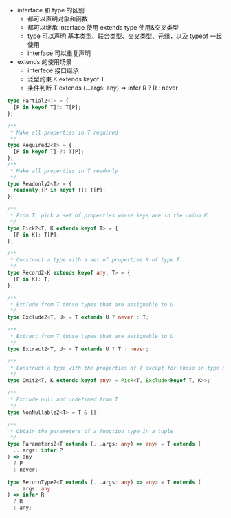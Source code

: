 - interface 和 type 的区别
  - 都可以声明对象和函数
  - 都可以继承 interface 使用 extends type 使用&交叉类型
  - type 可以声明 基本类型、联合类型、交叉类型、元组，以及 typeof 一起使用
  - interface 可以重复声明
- extends 的使用场景
  - interfece 接口继承
  - 泛型约束 K extends keyof T
  - 条件判断 T extends (...args: any) => infer R ? R : never

```ts
type Partial2<T> = {
  [P in keyof T]?: T[P];
};

/**
 * Make all properties in T required
 */
type Required2<T> = {
  [P in keyof T]-?: T[P];
};
/**
 * Make all properties in T readonly
 */
type Readonly2<T> = {
  readonly [P in keyof T]: T[P];
};

/**
 * From T, pick a set of properties whose keys are in the union K
 */
type Pick2<T, K extends keyof T> = {
  [P in K]: T[P];
};

/**
 * Construct a type with a set of properties K of type T
 */
type Record2<K extends keyof any, T> = {
  [P in K]: T;
};

/**
 * Exclude from T those types that are assignable to U
 */
type Exclude2<T, U> = T extends U ? never : T;

/**
 * Extract from T those types that are assignable to U
 */
type Extract2<T, U> = T extends U ? T : never;

/**
 * Construct a type with the properties of T except for those in type K.
 */
type Omit2<T, K extends keyof any> = Pick<T, Exclude<keyof T, K>>;

/**
 * Exclude null and undefined from T
 */
type NonNullable2<T> = T & {};

/**
 * Obtain the parameters of a function type in a tuple
 */
type Parameters2<T extends (...args: any) => any> = T extends (
  ...args: infer P
) => any
  ? P
  : never;

type ReturnType2<T extends (...args: any) => any> = T extends (
  ...args: any
) => infer R
  ? R
  : any;
```
